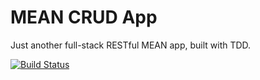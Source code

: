 # MEAN CRUD App

Just another full-stack RESTful MEAN app, built with TDD.

[![Build Status](https://travis-ci.org/mjhea0/mean-app-tdd.svg?branch=master)](https://travis-ci.org/mjhea0/mean-app-tdd)